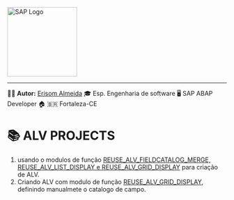 
<img src="https://www.sap.com/content/dam/application/shared/logos/sap-logo-svg.svg" alt="SAP Logo" width="160" />

---
🧑‍💼 **Autor:** [Erisom Almeida](https://linkedin.com/in/erisom-almeida-3911a6ab)
🎓 Esp. Engenharia de software
🖥️ SAP ABAP Developer
🏠 🇧🇷 Fortaleza-CE  

# 📚 ALV PROJECTS

1. usando o modulos de função [REUSE_ALV_FIELDCATALOG_MERGE, REUSE_ALV_LIST_DISPLAY e REUSE_ALV_GRID_DISPLAY](/ALV_PROJECTS/ALV/ZPROG_ALV_DISPLAY_ERI.ABAP) para criação de ALV.
2. Criando ALV com modulo de função [REUSE_ALV_GRID_DISPLAY](/ALV_PROJECTS/ALV/ZPROG_ALV_GRID_DISPLAY_ERI.ABAP), definindo manualmete o catalogo de campo.


